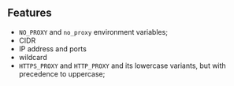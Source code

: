 ## Features

- `NO_PROXY` and `no_proxy` environment variables;
- CIDR
- IP address and ports
- wildcard
- `HTTPS_PROXY` and `HTTP_PROXY` and its lowercase variants, but with precedence to uppercase;
